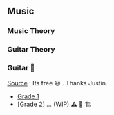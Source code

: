 ## Music

### 

### Music Theory



### Guitar Theory



### Guitar 🎸 

[Source](https://www.justinguitar.com/guitar-lessons/) : Its free 😃  . Thanks Justin.

- [Grade 1](guitar/justin1/index.md) 
- [Grade 2] ... (WIP) ⚠️ 🚧 🏗️ 